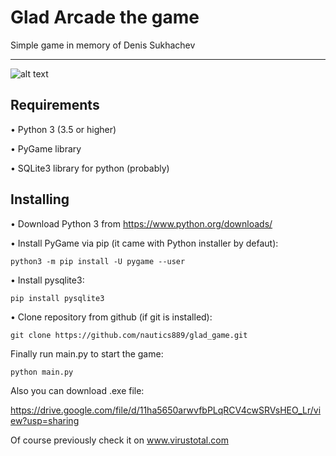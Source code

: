 # Glad Arcade the game
Simple game in memory of Denis Sukhachev

---
![alt text](http://i.piccy.info/i9/bd051a17a277152b4cb1418e8cac1bef/1533419147/86889/1254193/11.jpg)
## Requirements
• Python 3 (3.5 or higher)

• PyGame library

• SQLite3 library for python (probably)
## Installing 
• Download Python 3 from https://www.python.org/downloads/

• Install PyGame via pip (it came with Python installer by defaut):
```code
python3 -m pip install -U pygame --user
```
• Install pysqlite3:
```code
pip install pysqlite3
```
• Clone repository from github (if git is installed):
```code
git clone https://github.com/nautics889/glad_game.git
```
Finally run main.py to start the game:
```code
python main.py
```
Also you can download .exe file:

https://drive.google.com/file/d/11ha5650arwvfbPLqRCV4cwSRVsHEO_Lr/view?usp=sharing

Of course previously check it on www.virustotal.com
